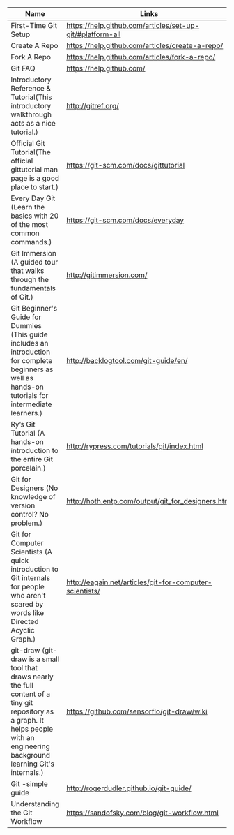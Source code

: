 Name | Links 
------------ | ------------- 
First-Time Git Setup  | https://help.github.com/articles/set-up-git/#platform-all
Create A Repo | https://help.github.com/articles/create-a-repo/
Fork A Repo | https://help.github.com/articles/fork-a-repo/
Git FAQ | https://help.github.com/
Introductory Reference & Tutorial(This introductory walkthrough acts as a nice tutorial.) | http://gitref.org/
Official Git Tutorial(The official gittutorial man page is a good place to start.) | https://git-scm.com/docs/gittutorial
Every Day Git (Learn the basics with 20 of the most common commands.) | https://git-scm.com/docs/everyday
Git Immersion (A guided tour that walks through the fundamentals of Git.) | http://gitimmersion.com/
Git Beginner's Guide for Dummies (This guide includes an introduction for complete beginners as well as hands-on tutorials for intermediate learners.) | http://backlogtool.com/git-guide/en/
Ry’s Git Tutorial (A hands-on introduction to the entire Git porcelain.) | http://rypress.com/tutorials/git/index.html
Git for Designers (No knowledge of version control? No problem.) | http://hoth.entp.com/output/git_for_designers.html
Git for Computer Scientists (A quick introduction to Git internals for people who aren't scared by words like Directed Acyclic Graph.) | http://eagain.net/articles/git-for-computer-scientists/
git-draw (git-draw is a small tool that draws nearly the full content of a tiny git repository as a graph. It helps people with an engineering background learning Git's internals.) | https://github.com/sensorflo/git-draw/wiki
Git -simple guide |http://rogerdudler.github.io/git-guide/
Understanding the Git Workflow | https://sandofsky.com/blog/git-workflow.html
